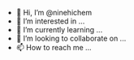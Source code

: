 - 👋 Hi, I’m @ninehichem
- 👀 I’m interested in ...
- 🌱 I’m currently learning ...
- 💞️ I’m looking to collaborate on ...
- 📫 How to reach me ...

<!---
ninehichem/ninehichem is a ✨ special ✨ repository because its `README.md` (this file) appears on your GitHub profile.
You can click the Preview link to take a look at your changes.
--->
